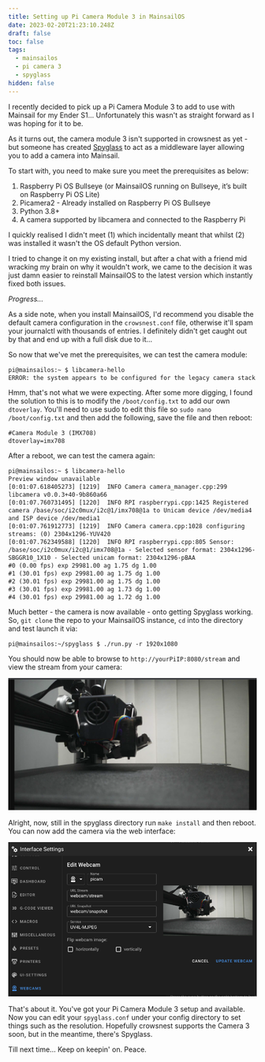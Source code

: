```yaml
---
title: Setting up Pi Camera Module 3 in MainsailOS
date: 2023-02-20T21:23:10.248Z
draft: false
toc: false
tags:
  - mainsailos
  - pi camera 3
  - spyglass
hidden: false
---
```

I﻿ recently decided to pick up a Pi Camera Module 3 to add to use with Mainsail for my Ender S1... Unfortunately this wasn't as straight forward as I was hoping for it to be.

A﻿s it turns out, the camera module 3 isn't supported in crowsnest as yet - but someone has created [Spyglass](https://github.com/roamingthings/spyglass) to act as a middleware layer allowing you to add a camera into Mainsail.

T﻿o start with, you need to make sure you meet the prerequisites as below:

1. Raspberry Pi OS Bullseye (or MainsailOS running on Bullseye, it’s built on Raspberry Pi OS Lite)
2. Picamera2 - Already installed on Raspberry Pi OS Bullseye
3. Python 3.8+
4. A camera supported by libcamera and connected to the Raspberry Pi

I﻿ quickly realised I didn't meet (1) which incidentally meant that whilst (2) was installed it wasn't the OS default Python version.

I﻿ tried to change it on my existing install, but after a chat with a friend mid wracking my brain on why it wouldn't work, we came to the decision it was just damn easier to reinstall MainsailOS to the latest version which instantly fixed both issues.

*P﻿rogress...*

A﻿s a side note, when you install MainsailOS, I'd recommend you disable the default camera configuration in the `crowsnest.conf` file, otherwise it'll spam your journalctl with thousands of entries. I﻿ definitely didn't get caught out by that and end up with a full disk due to it...

So now that we've met the prerequisites, we can test the camera module:

```
pi@mainsailos:~ $ libcamera-hello
ERROR: the system appears to be configured for the legacy camera stack
```

H﻿mm, that's not what we were expecting. After some more digging, I found the solution to this is to modify the `/boot/config.txt` to add our own `dtoverlay`. Y﻿ou'll need to use sudo to edit this file so `sudo nano /boot/config.txt` and then add the following, save the file and then reboot:

```
#Camera Module 3 (IMX708)
dtoverlay=imx708
```

A﻿fter a reboot, we can test the camera again:

```
pi@mainsailos:~ $ libcamera-hello
Preview window unavailable
[0:01:07.618405273] [1219]  INFO Camera camera_manager.cpp:299 libcamera v0.0.3+40-9b860a66
[0:01:07.760731495] [1220]  INFO RPI raspberrypi.cpp:1425 Registered camera /base/soc/i2c0mux/i2c@1/imx708@1a to Unicam device /dev/media4 and ISP device /dev/media1
[0:01:07.761912773] [1219]  INFO Camera camera.cpp:1028 configuring streams: (0) 2304x1296-YUV420
[0:01:07.762349588] [1220]  INFO RPI raspberrypi.cpp:805 Sensor: /base/soc/i2c0mux/i2c@1/imx708@1a - Selected sensor format: 2304x1296-SBGGR10_1X10 - Selected unicam format: 2304x1296-pBAA
#0 (0.00 fps) exp 29981.00 ag 1.75 dg 1.00
#1 (30.01 fps) exp 29981.00 ag 1.75 dg 1.00
#2 (30.01 fps) exp 29981.00 ag 1.75 dg 1.00
#3 (30.01 fps) exp 29981.00 ag 1.73 dg 1.00
#4 (30.01 fps) exp 29981.00 ag 1.72 dg 1.00
```

M﻿uch better - the camera is now available - onto getting Spyglass working. So, `git clone` the repo to your MainsailOS instance, `cd` into the directory and test launch it via:

```
pi@mainsailos:~/spyglass $ ./run.py -r 1920x1080
```

Y﻿ou should now be able to browse to `http://yourPiIP:8080/stream` and view the stream from your camera:

![](picamstream.png)

A﻿lright, now, still in the spyglass directory run `make install` and then reboot. You can now add the camera via the web interface:

![](picamerasetup.png)

T﻿hat's about it. You've got your Pi Camera Module 3 setup and available. Now you can edit your `spyglass.conf` under your config directory to set things such as the resolution. Hopefully crowsnest supports the Camera 3 soon, but in the meantime, there's Spyglass.

T﻿ill next time...
K﻿eep on keepin' on. Peace.